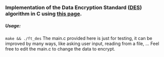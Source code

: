 ### Implementation of the Data Encryption Standard ([DES](https://en.wikipedia.org/wiki/Data_Encryption_Standard)) algorithm in C using [this page](http://page.math.tu-berlin.de/~kant/teaching/hess/krypto-ws2006/des.htm).

##### Usage:
`make && ./ft_des`
The main.c provided here is just for testing, it can be improved by many ways, like asking user input, reading from a file, ...
Feel free to edit the main.c to change the data to encrypt.
